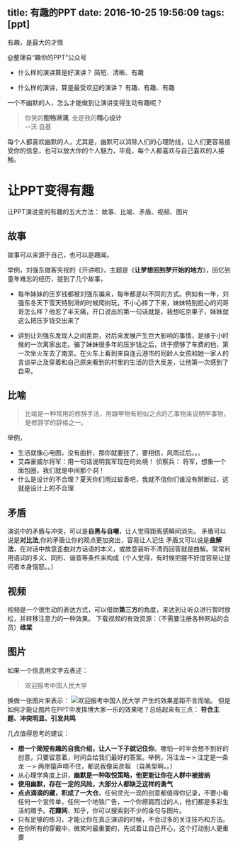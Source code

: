 title: 有趣的PPT
date: 2016-10-25 19:56:09
tags: [ppt]
---

有趣，是最大的才情
<!--more-->
@整理自“趣你的PPT”公众号

- 什么样的演讲算是好演讲？
简短、清晰、有趣

- 什么样的演讲，算是最受欢迎的演讲？
有趣、有趣、有趣

一个不幽默的人，怎么才能做到让演讲变得生动有趣呢？
> 你笑的**酣畅淋漓**, 全是我的**精心设计**     
>     --沃.自基

每个人都喜欢幽默的人，尤其是，幽默可以消除人们的心理防线，让人们更容易接受你的信息，也可以放大你的个人魅力，毕竟，每个人都喜欢与自己喜欢的人接触。

# 让PPT变得有趣

让PPT演说变的有趣的五大方法： 故事、比喻、矛盾、视频、图片

##  故事
故事可以来源于自己，也可以是趣闻。

举例，刘强东做客央视的《开讲啦》，主题是《**让梦想回到梦开始的地方**》，回忆到童年难忘的经历，提到了几个故事，
- 每年妹妹的压岁钱都被刘强东骗来，每年都是以不同的方式。例如有一年，刘强东冬天下雪天特别滑的时候爬树玩，不小心摔了下来，妹妹特别担心的问哥哥怎么样？他忍了半天痛，开口说出的第一句话就是，我想吃京果子，妹妹就这么把压岁钱交出来了

- 讲到让刘强东发现人之间差距，对后来发展产生巨大影响的事情，是缘于小时候的一次离家出走。骗了妹妹很多年的压岁钱之后，终于攒够了车费的他，第一次坐火车去了南京。在火车上看到来自连云港市的同龄人女孩和她一家人的言谈举止及穿着和自己原来看到的村里的生活的巨大反差，让他第一次感到了自卑。

##  比喻

> 比喻是一种常用的修辞手法，用跟甲物有相似之点的乙事物来说明甲事物，是修辞学的辞格之一。

举例，
- 生活就像心电图，没有曲折，那你就要挂了，要相信，风雨过后。。。
- 艾森豪威尔将军：用一句话说明我军现在的处境！ 侦察兵： 将军，想象一个面包圈，我们就是中间那个洞！
- 什么是设计的不合理？夏天你们用过蚊香吧，我就不信你们谁没有掰断过，这就是设计上的不合理

## 矛盾
演说中的矛盾与冲突，可以是**自黑与自嘲**，让人觉得距离感瞬间消失。
矛盾可以说是**对比法**,你的矛盾让你的观点更加突出，容易让人记住
矛盾又可以说是**曲解法**，在对话中故意歪曲对方话语的本义，或故意装听不清而回答就是曲解。常常利用语词的多义、同形、谐音等条件来构成（个人觉得，有时候把握不好度容易让提问者本身恼怒。。）
## 视频
视频是一个很生动的表达方式，可以借助**第三方**的角度，来达到让听众进行暂时放松，并转移注意力的一种效果。
下载视频的有效资源：（不需要注册各种网站的会员）**维棠**
## 图片
如果一个信息用文字去表述：
> 欢迎报考中国人民大学

换做一张图片来表示：
![欢迎报考中国人民大学](http://)
产生的效果差距不言而喻。
但是如何才能让图片在PPT中发挥博大家一乐的效果呢？总结起来有三点：
**符合主题、冲突明显、引发共鸣**

几点值得思考的建议：
- **想一个简短有趣的自我介绍，让人一下子就记住你**。哪怕一时半会想不到好的创意，只要留意着，时间会给我们最好的答案。举例，冯注龙－> 注定是一条龙 －> 两岸猿声啼不住，都说我像吴彦祖 （自黑型啊。。）
- 从心理学角度上讲，**幽默是一种取悦策略，他更能让你在人群中被接纳**
- **使用幽默，存在一定的风险，大部分人都缺乏这样的勇气**
- **点点滴滴的藏，积成了一大仓**。任何灵光一现的创意都值得你记录，不要小看任何一个宣传单，任何一个地铁广告，一个你擦肩而过的人，他们都是多彩生活的赠予。**花瓣网**、知乎，你可以搜索到不少的金句与图片。
- 只有足够的练习，才能让你在真正演讲的时候，不会过多的关注技巧和方法。
- 在你所有的穿戴中，微笑时最重要的，先试着让自己开心，这个打动别人更重要

